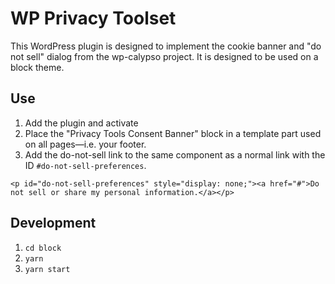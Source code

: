 # WP Privacy Toolset

This WordPress plugin is designed to implement the cookie banner and "do not sell" dialog from the wp-calypso project. It is designed to be used on a block theme.

## Use

1.  Add the plugin and activate
2.  Place the "Privacy Tools Consent Banner" block in a template part used on all pages—i.e. your footer.
3.  Add the do-not-sell link to the same component as a normal link with the ID `#do-not-sell-preferences`.

```
<p id="do-not-sell-preferences" style="display: none;"><a href="#">Do not sell or share my personal information.</a></p>
```

## Development

1.  `cd block`
2.  `yarn`
3.  `yarn start`
